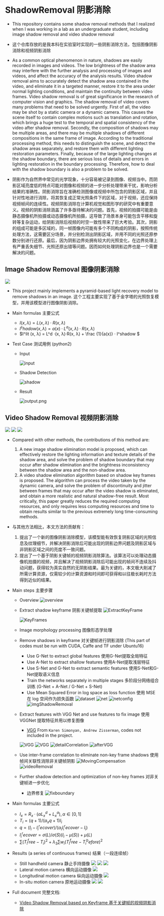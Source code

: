 # ShadowRemoval 阴影消除

- This repository contains some shadow removal methods that I realized when I was working in a lab as an undergraduate student, including image shadow removal and video shadow removal
- 这个仓库存放的是我本科在实验室时实现的一些阴影消除方法，包括图像阴影消除和视频阴影消除

- As a common optical phenomenon in nature, shadows are easily recorded in images and videos. The low brightness of the shadow area may interfere with the further analysis and processing of images and videos, and affect the accuracy of the analysis results. Video shadow removal aims to accurately detect the shadow area contained in the video, and eliminate it in a targeted manner, restore it to the area under normal lighting conditions, and maintain the continuity between video frames. Video shadow removal is of great significance in the research of computer vision and graphics.
The shadow removal of video covers many problems that need to be solved urgently. First of all, the video may be shot by a static camera or a dynamic camera. This causes the scene itself to contain complex motions such as translation and rotation, which brings a huge test to the temporal and spatial consistency of the video after shadow removal. Secondly, the composition of shadows may be multiple areas, and there may be multiple shadows of different compositions in the same frame of image. According to the traditional processing method, this needs to distinguish the scene, and detect the shadow areas separately, and restore them with different lighting restoration parameters. Finally, because of the large lighting changes at the shadow boundary, there are serious loss of details and errors in lighting restoration in the boundary processing. Therefore, how to deal with the shadow boundary is also a problem to be solved.
- 阴影作为自然界中常见的光学现象，十分容易被记录到图像、视频当中。而阴影区域亮度低的特点可能对图像和视频的进一步分析处理带来干扰，影响分析结果的准确性。阴影消除旨在准确检测图像或视频中所包含的阴影区域，并且针对性地进行消除，将其恢复成正常光照条件下的区域，对于视频，还应保持视频帧间的连续性。视频阴影消除在计算机视觉和图形学的研究中有重要意义。视频的阴影消除涵盖了许多亟待解决的问题。首先，视频的拍摄可能是由静态摄像机所拍摄或动态摄像机所拍摄，这导致了场景本身可能包含平移和旋转等复杂运动，给阴影消除后视频的时空一致性带来了巨大考验。其次，阴影的组成可能是多区域的，同一帧图像内可能有多个不同构成的阴影，按照传统处理方法，这需要区分场景，并分别检测出阴影区域，并用不同的光照还原参数分别进行还原。最后，因为阴影边界处拥有较大的光照变化，在边界处理上有严重丢失细节、光照还原出错等问题。因而如何处理阴影边界也是一个需要解决的问题。

## Image Shadow Removal 图像阴影消除

![](https://img.shields.io/badge/python-2.2-blue)

- This project mainly implements a pyramid-based light recovery model to remove shadows in an image. 这个工程主要实现了基于金字塔的光照恢复模型，并用该模型进行图像阴影消除。


- Main formulas 主要公式
    - $I(x, λ) = L(x, λ)·R(x, λ)$
    - $I^shadow (x, λ) = a(x)·L^a (x, λ)·R(x, λ)$
    - $I^lit (x, λ) = L^d ·(x, λ)·R(x, λ) + \frac {1}{a(x)} · I^shadow $

- Test Case 测试用例 (python2)
    - Input
        
        ![input](Image_Python/13.png)
    - Shadow Detection
        
        ![shadow](Image_Python/shadow.png)
    - Result
        
        ![output.png](Image_Python/output.png)

## Video Shadow Removal 视频阴影消除

![](https://img.shields.io/badge/VisualStudio-15.0.27004.2010-blue)
![](https://img.shields.io/badge/C%2B%2B-11-blue)
![](https://img.shields.io/badge/OpenCV-2.4.13-blue)

- Compared with other methods, the contributions of this method are:
    1. A new image shadow elimination model is proposed, which can effectively restore the lighting information and texture details of the shadow area, and solve the problem of shadow boundary that may occur after shadow elimination and the brightness inconsistency between the shadow area and the non-shadow area.
    2. A video shadow elimination algorithm based on shadow key frames is proposed. The algorithm can process the video taken by the dynamic camera, and solve the problem of discontinuity and jitter between frames that may occur after the video shadow is eliminated, and obtain a more realistic and natural shadow-free result. Most critically, this paper greatly reduces the required computing resources, and only requires less computing resources and time to obtain results similar to the previous extremely long time-consuming methods.
- 与其他方法相比，本文方法的贡献有： 
    1. 提出了一个新的图像阴影消除模型，该模型能有效恢复阴影区域的光照信息及纹理细节，并解决阴影消除后可能出现的阴影边界问题及阴影区域与非阴影区域之间的亮度不一致问题。
    2. 提出了一个基于阴影关键帧的视频阴影消除算法。该算法可以处理动态摄像机拍摄的视频，并且解决了视频阴影消除后可能出现的帧间不连续及抖动问题，获得较为真实自然的无阴影结果。最为关键的，本文极大削减了所需计算资源，仅需较少的计算资源和时间即可获得和以往极长耗时方法得到近似的结果。

- Main steps 主要步骤
    - Overview
        ![overview](Video_C++/img/overview.png)
    
    - Extract shadow keyframe 阴影关键帧提取
        ![ExtractKeyFrame](Video_C++/img/extractKeyframe.png)

        ![KeyFrames](Video_C++/img/keyFrames.png)
    
    - Image morphology processing 图像形态学处理
    
    - Remove shadows in keyframe 对关键帧进行阴影消除 (This part of codes must be run with CUDA, Caffe and TF under Ubuntu16)
        - Use G-Net to extract global features 使用G-Net提取全局特征
        - Use A-Net to extract shallow features 使用A-Net提取浅层特征
        - Use S-Net and G-Net to extract semantic features 使用S-Net和G-Net提取语义信息
        - Train the networks separately in multiple stages 多阶段分网络组合训练 (G-Net + A-Net / G-Net + S-Net)
        - Use Mean Squared Error in log space as loss function 使用 MSE 在 log 空间作为损失函数
        ![dataset](Video_C++/img/dataset.png)
        ![net](Video_C++/img/net.png)
        ![netconfig](Video_C++/img/netconfig.png)
        ![imgShadowRemoval](Video_C++/img/imgRemoval.png)
    
    - Extract features with VGG Net and use features to fix image 使用 VGGNet 提取特征并用以修复图像
        - [VGG](https://arxiv.org/abs/1409.1556) From `Karen Simonyan, Andrew Zisserman`, codes not included in the project.

        ![VGG](Video_C++/img/VGG.png)
        ![VGG](Video_C++/img/VGG2.png)
        ![detailCorrelation](Video_C++/img/detailCorrelation.png)
        ![afterVGG](Video_C++/img/afterVGG.png)
    
    - Use inter-frame correlation to eliminate non-key frame shadows 使用帧间关联性消除非关键帧阴影
        ![MovingCompensation](Video_C++/img/MovingCompensation.png)
        ![videoRemoval](Video_C++/img/videoRemoval.png)
    
    - Further shadow detection and optimization of non-key frames 对非关键帧进一步优化
        - 边界修复
            ![fixboundary](Video_C++/img/fixBoundary.png)

- Main formulas 主要公式
    - $I_x=R_x· (αL_x^d+ L_x^a ),α∈[0,1]$
    - $T_i=  (q+1)/(a_x q+1)  I_i$
    - $q=  (I_i- I_i^recover)/(α_i I_i^recover- I_i )$
    - $I_i^recover=  σ(L)/σ(S)  (I_i- μ(S))+ μ(L)$
    - $∑(T_i^free- T_i)^2+ λ_3 ∑w_i (T_i^free- T_i^before)^2$

- Results (a series of continuous frames) 结果（一段连续帧）
    - Still handheld camera 静止手持摄像
        ![](Video_C++/img/1.png)
        ![](Video_C++/img/2.png)
        ![](Video_C++/img/3.png)
    - Lateral motion camera 横向运动摄像
        ![](Video_C++/img/4.png)
    - Longitudinal motion camera 纵向运动摄像
        ![](Video_C++/img/5.png)
    - In-situ motion camera 原地运动摄像
        ![](Video_C++/img/6.png)
        ![](Video_C++/img/7.png)

- Full document 完整文档:
    - [Video Shadow Removal based on Keyframe 基于关键帧的视频阴影消除](Video_C++/基于关键帧的视频阴影消除.pdf)